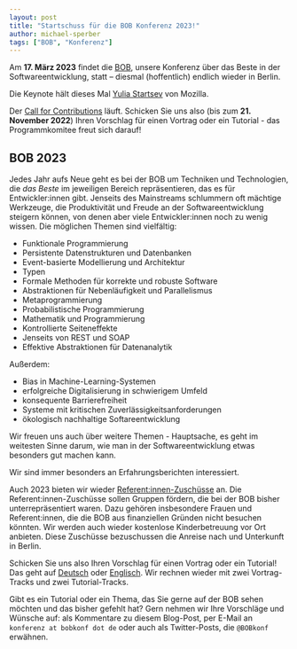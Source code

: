 ```yaml
---
layout: post
title: "Startschuss für die BOB Konferenz 2023!"
author: michael-sperber
tags: ["BOB", "Konferenz"]
---
```


Am **17. März 2023** findet die [BOB](http://bobkonf.de/2023/), unsere
Konferenz über das Beste in der Softwareentwicklung, statt –
diesmal (hoffentlich) endlich wieder in Berlin.

Die Keynote hält dieses Mal [Yulia
Startsev](https://twitter.com/codehag) von Mozilla.

Der [Call for Contributions](http://bobkonf.de/2023/cfc.html) läuft.
Schicken Sie uns also (bis zum **21. November 2022**) Ihren Vorschlag
für einen Vortrag oder ein Tutorial - das Programmkomitee freut sich
darauf!

<!-- more start -->

## BOB 2023

Jedes Jahr aufs Neue geht es bei der BOB um Techniken und Technologien, die
*das Beste* im jeweiligen Bereich repräsentieren, das es für
Entwickler:innen gibt.  Jenseits des Mainstreams schlummern oft mächtige
Werkzeuge, die Produktivität und Freude an der Softwareentwicklung
steigern können, von denen aber viele Entwickler:innen noch zu wenig
wissen.  Die möglichen Themen sind vielfältig:

- Funktionale Programmierung
- Persistente Datenstrukturen und Datenbanken
- Event-basierte Modellierung und Architektur
- Typen
- Formale Methoden für korrekte und robuste Software
- Abstraktionen für Nebenläufigkeit und Parallelismus
- Metaprogrammierung
- Probabilistische Programmierung
- Mathematik und Programmierung
- Kontrollierte Seiteneffekte
- Jenseits von REST und SOAP
- Effektive Abstraktionen für Datenanalytik

Außerdem:

- Bias in Machine-Learning-Systemen
- erfolgreiche Digitalisierung in schwierigem Umfeld
- konsequente Barrierefreiheit
- Systeme mit kritischen Zuverlässigkeitsanforderungen
- ökologisch nachhaltige Softareentwicklung

Wir freuen uns auch über weitere Themen - Hauptsache, es geht im
weitesten Sinne darum, wie man in der Softwareentwicklung etwas
besonders gut machen kann.

Wir sind immer besonders an Erfahrungsberichten interessiert.

Auch 2023 bieten wir wieder
[Referent:innen-Zuschüsse](http://bobkonf.de/2023/de/speaker-grants.html)
an. Die Referent:innen-Zuschüsse sollen Gruppen fördern, die bei der
BOB bisher unterrepräsentiert waren. Dazu gehören insbesondere Frauen
und Referent:innen, die die BOB aus finanziellen Gründen nicht
besuchen könnten. Wir werden auch wieder kostenlose Kinderbetreuung
vor Ort anbieten. Diese Zuschüsse bezuschussen die Anreise nach und
Unterkunft in Berlin.

Schicken Sie uns also Ihren Vorschlag für einen Vortrag oder
ein Tutorial!  Das geht auf
[Deutsch](http://bobkonf.de/2023/de/cfc.html) oder
[Englisch](http://bobkonf.de/2023/en/cfc.html).
Wir rechnen wieder
mit zwei Vortrag-Tracks und zwei Tutorial-Tracks.

Gibt es ein Tutorial oder ein Thema, das Sie gerne auf der BOB
sehen möchten und das bisher gefehlt hat?  Gern nehmen wir Ihre
Vorschläge und Wünsche auf: als Kommentare zu diesem Blog-Post, per
E-Mail an `konferenz at bobkonf dot de` oder auch als
Twitter-Posts, die `@BOBkonf` erwähnen.

<!-- more end -->
